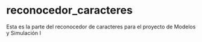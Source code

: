 # reconocedor_caracteres
Esta es la parte del reconocedor de caracteres para el proyecto de Modelos y Simulación I
